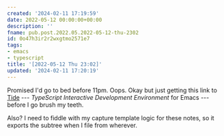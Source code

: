 ```yaml
---
created: '2024-02-11 17:19:59'
date: 2022-05-12 00:00:00+00:00
description: ''
fname: pub.post.2022.05.2022-05-12-thu-2302
id: 0o47h3ir2r2wxgtmo2571e7
tags:
- emacs
- typescript
title: '[2022-05-12 Thu 23:02]'
updated: '2024-02-11 17:20:19'
---
```


Promised I'd go to bed before 11pm. Oops. Okay but just getting this link to [Tide](https://github.com/ananthakumaran/tide) --- _TypeScript Interactive Development Environment_ for Emacs --- before I go brush my teeth.

Also? I need to fiddle with my capture template logic for these notes, so it exports the subtree when I file from wherever.